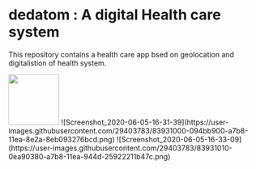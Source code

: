 # dedatom : A digital Health care system

This repository contains a health care app bsed on geolocation and digitalistion of health system.

<img src="https://user-images.githubusercontent.com/29403783/83930992-03ee6e80-a7b8-11ea-81d1-9601aa0cf61c.png" width=100>
![Screenshot_2020-06-05-16-31-39](https://user-images.githubusercontent.com/29403783/83931000-094bb900-a7b8-11ea-8e2a-8eb093276bcd.png)
![Screenshot_2020-06-05-16-33-09](https://user-images.githubusercontent.com/29403783/83931010-0ea90380-a7b8-11ea-944d-25922211b47c.png)
